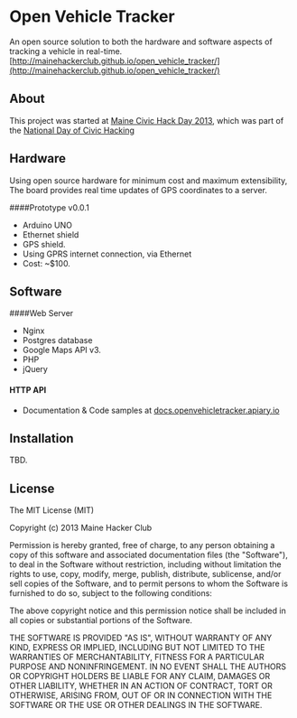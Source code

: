 Open Vehicle Tracker
====================
An open source solution to both the hardware and software aspects of tracking a vehicle in real-time.
[http://mainehackerclub.github.io/open_vehicle_tracker/](http://mainehackerclub.github.io/open_vehicle_tracker/)

About
-----
This project was started at [Maine Civic Hack Day 2013](http://mainecivichackday.com), which was part of the [National Day of Civic Hacking](http://hackforchange.org)

Hardware
--------

Using open source hardware for minimum cost and maximum extensibility, The board provides real time updates of GPS coordinates to a server.  

####Prototype v0.0.1

  * Arduino UNO
  * Ethernet shield
  * GPS shield.  
  * Using GPRS internet connection, via Ethernet
  * Cost: ~$100.

Software
--------

####Web Server

  * Nginx
  * Postgres database 
  * Google Maps API v3.
  * PHP
  * jQuery

#### HTTP API

   * Documentation & Code samples at [docs.openvehicletracker.apiary.io](http://docs.openvehicletracker.apiary.io)

Installation
------------
TBD.


License
-------

The MIT License (MIT)

Copyright (c) 2013 Maine Hacker Club

Permission is hereby granted, free of charge, to any person obtaining a copy
of this software and associated documentation files (the "Software"), to deal
in the Software without restriction, including without limitation the rights
to use, copy, modify, merge, publish, distribute, sublicense, and/or sell
copies of the Software, and to permit persons to whom the Software is
furnished to do so, subject to the following conditions:

The above copyright notice and this permission notice shall be included in
all copies or substantial portions of the Software.

THE SOFTWARE IS PROVIDED "AS IS", WITHOUT WARRANTY OF ANY KIND, EXPRESS OR
IMPLIED, INCLUDING BUT NOT LIMITED TO THE WARRANTIES OF MERCHANTABILITY,
FITNESS FOR A PARTICULAR PURPOSE AND NONINFRINGEMENT. IN NO EVENT SHALL THE
AUTHORS OR COPYRIGHT HOLDERS BE LIABLE FOR ANY CLAIM, DAMAGES OR OTHER
LIABILITY, WHETHER IN AN ACTION OF CONTRACT, TORT OR OTHERWISE, ARISING FROM,
OUT OF OR IN CONNECTION WITH THE SOFTWARE OR THE USE OR OTHER DEALINGS IN
THE SOFTWARE.
